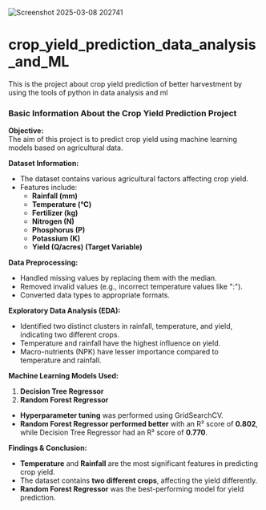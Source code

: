 ![Screenshot 2025-03-08 202741](https://github.com/user-attachments/assets/b938bc04-7054-4fa3-87cd-fe1b714699eb)

# crop_yield_prediction_data_analysis_and_ML
This is the project about crop yield prediction of better harvestment by using the tools of python in data analysis and ml

### **Basic Information About the Crop Yield Prediction Project**

**Objective:**  
The aim of this project is to predict crop yield using machine learning models based on agricultural data.

**Dataset Information:**  
- The dataset contains various agricultural factors affecting crop yield.
- Features include:
  - **Rainfall (mm)**
  - **Temperature (°C)**
  - **Fertilizer (kg)**
  - **Nitrogen (N)**
  - **Phosphorus (P)**
  - **Potassium (K)**
  - **Yield (Q/acres) (Target Variable)**

**Data Preprocessing:**  
- Handled missing values by replacing them with the median.
- Removed invalid values (e.g., incorrect temperature values like ":").
- Converted data types to appropriate formats.

**Exploratory Data Analysis (EDA):**  
- Identified two distinct clusters in rainfall, temperature, and yield, indicating two different crops.
- Temperature and rainfall have the highest influence on yield.
- Macro-nutrients (NPK) have lesser importance compared to temperature and rainfall.

**Machine Learning Models Used:**  
1. **Decision Tree Regressor**
2. **Random Forest Regressor**  

- **Hyperparameter tuning** was performed using GridSearchCV.
- **Random Forest Regressor performed better** with an R² score of **0.802**, while Decision Tree Regressor had an R² score of **0.770**.

**Findings & Conclusion:**  
- **Temperature** and **Rainfall** are the most significant features in predicting crop yield.
- The dataset contains **two different crops**, affecting the yield differently.
- **Random Forest Regressor** was the best-performing model for yield prediction.

